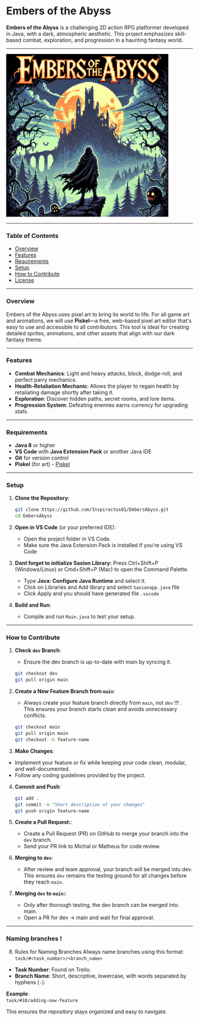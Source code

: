 # Embers of the Abyss

**Embers of the Abyss** is a challenging 2D action RPG platformer developed in Java, with a dark, atmospheric aesthetic. This project emphasizes skill-based combat, exploration, and progression in a haunting fantasy world.

---

![Embers of the Abyss Logo](assets/images/ambersabyss_logo.png)

---

### Table of Contents

- [Overview](#overview)
- [Features](#features)
- [Requirements](#requirements)
- [Setup](#setup)
- [How to Contribute](#how-to-contribute)
- [License](#license)

---

### Overview

Embers of the Abyss uses pixel art to bring its world to life. For all game art and animations, we will use **Piskel**—a free, web-based pixel art editor that's easy to use and accessible to all contributors. This tool is ideal for creating detailed sprites, animations, and other assets that align with our dark fantasy theme.

---

### Features

- **Combat Mechanics**: Light and heavy attacks, block, dodge-roll, and perfect parry mechanics.
- **Health-Retaliation Mechanic**: Allows the player to regain health by retaliating damage shortly after taking it.
- **Exploration**: Discover hidden paths, secret rooms, and lore items.
- **Progression System**: Defeating enemies earns currency for upgrading stats.

---

### Requirements

- **Java 8** or higher
- **VS Code** with **Java Extension Pack** or another Java IDE
- **Git** for version control
- **Piskel** (for art) - [Piskel](https://www.piskelapp.com/)

---

### Setup

1. **Clone the Repository**:

   ```bash
   git clone https://github.com/Inspiractus01/EmbersAbyss.git
   cd EmbersAbyss
   ```

2. **Open in VS Code** (or your preferred IDE):

   - Open the project folder in VS Code.
   - Make sure the Java Extension Pack is installed if you're using VS Code

3. **Dont forget to initialize Saxion Library:**
   Press Ctrl+Shift+P (Windows/Linux) or Cmd+Shift+P (Mac) to open the Command Palette.

   - Type **Java: Configure Java Runtime** and select it.
   - Click on Libraries and Add library and select `Saxionapp.java` file
   - Click Apply and you should have generated file `.vscode`

4. **Build and Run**:
   - Compile and run `Main.java` to test your setup.

---

### How to Contribute

1. **Check `dev` Branch**:

   - Ensure the dev branch is up-to-date with main by syncing it.

   ```bash
   git checkout dev
   git pull origin main
   ```

2. **Create a New Feature Branch from `main`**:

   - Always create your feature branch directly from `main`, not `dev` !!! . This ensures your branch starts clean and avoids unnecessary conflicts.

   ```bash
   git checkout main
   git pull origin main
   git checkout -b feature-name
   ```

3. **Make Changes**:

- Implement your feature or fix while keeping your code clean, modular, and well-documented.
- Follow any coding guidelines provided by the project.

4. **Commit and Push**:
   ```bash
   git add .
   git commit -m "Short description of your changes"
   git push origin feature-name
   ```
5. **Create a Pull Request:**:

   - Create a Pull Request (PR) on GitHub to merge your branch into the `dev` branch.
   - Send your PR link to Michal or Matheus for code review.

6. **Merging to `dev`**:
   - After review and team approval, your branch will be merged into dev. This ensures `dev` remains the testing ground for all changes before they reach `main`.
7. **Merging `dev` to `main`:**:
   - Only after thorough testing, the dev branch can be merged into main.
   - Open a PR for dev → main and wait for final approval.
-----------------------------

### Naming branches !
8. Rules for Naming Branches
Always name branches using this format:
  ```task/#<task_number>/<branch_name>```

- **Task Number**: Found on Trello.  
- **Branch Name**: Short, descriptive, lowercase, with words separated by hyphens (`-`).

**Example**:  
  ```task/#18/adding-new-feature```

This ensures the repository stays organized and easy to navigate.


